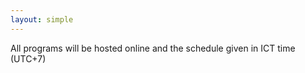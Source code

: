 ```yaml
---
layout: simple
---
```

All programs will be hosted online and the schedule given in ICT time (UTC+7) 

